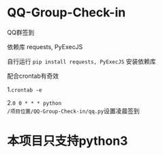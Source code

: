 # QQ-Group-Check-in
QQ群签到

依赖库
requests, PyExecJS

自行运行
<code>pip install requests, PyExecJS</code>
安装依赖库

配合crontab有奇效

1.<code>crontab -e</code>

2.<code>0 0 * * * python /项目位置/QQ-Group-Check-in/qq.py</code>设置凌晨签到

# 本项目只支持python3
